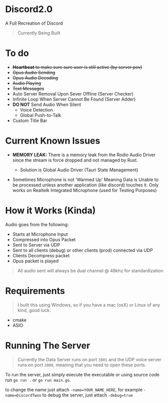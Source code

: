 # Discord2.0
A Full Recreation of Discord
> Currently Being Built

# To do
- ~~**Heartbeat** to make sure sure user is still active (by server pov)~~
- ~~Opus Audio Sending~~
- ~~Opus Audio Decoding~~
- ~~Audio Playing~~
- ~~Text Messages~~
- Auto Server Removal Upon Sever Offline (Server Checker)
- Infinite Loop When Server Cannot Be Found (Server Adder)
- **DO NOT** Send Audio When Silent
    - Voice Detection
    - Global Push-to-Talk
- Custom Title Bar

# Current Known Issues
- **MEMORY LEAK:** There is a memory leak from the Rodio Audio Driver since the stream is force dropped and not managed by Rust.
    - Solution is Global Audio Driver (Tauri State Management)

- Sometimes Microphone is not 'Warmed Up' Meaning Data is Unable to be processed unless another application (like discord) touches it. Only works on Realtelk Integrated Microphone (used for Testing Purposes)


# How it Works (Kinda)

Audio goes from the following:
- Starts at Microphone Input
- Compressed into Opus Packet
- Sent to Server via UDP
- Sent to all clients (debug) or other clients (prod) connected via UDP
- Clients Decompress packet
- Opus packet is played

> All audio sent will always be dual channel @ 48khz for standardization

# Requirements
> I built this using Windows, so if you have a mac (osX) or Linux of any kind, good luck.

- cmake
- ASIO


# Running The Server
> Currently the Data Server runs on port `3001` and the UDP voice server runs on port `3000`, meaning that you need to open these ports.

To run the server, just simply execute the executable or using source code run `go run .` or `go run main.go`.

to change the name just attach `-name=YOUR_NAME_HERE`, for example `-name=DiscordTwoo`
to debug the server, just attach `-debug=true`